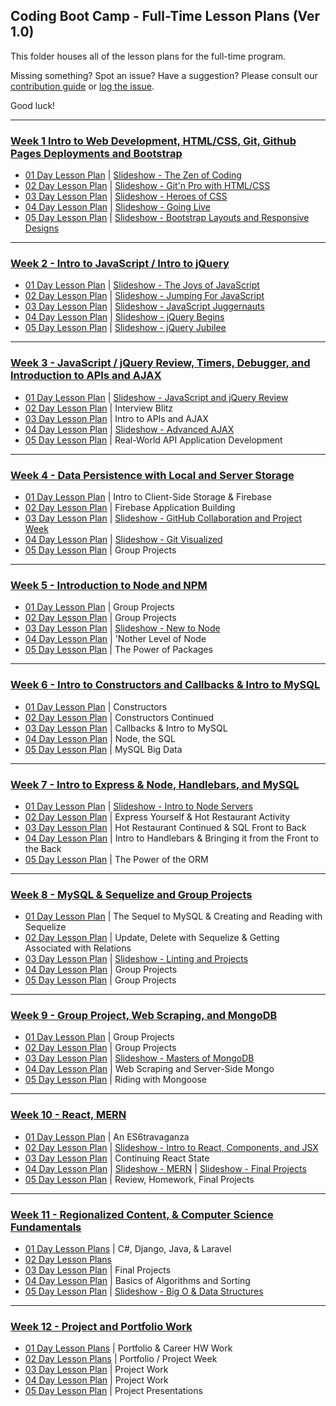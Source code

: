 ## Coding Boot Camp - Full-Time Lesson Plans (Ver 1.0)

This folder houses all of the lesson plans for the full-time program.

Missing something? Spot an issue? Have a suggestion? Please consult our [contribution guide](https://github.com/coding-boot-camp/FullStack-Lesson-Plans/blob/master/CONTRIBUTING.md) or [log the issue](https://github.com/coding-boot-camp/FullStack-Lesson-Plans/issues).

Good luck!

- - -

### [Week 1 Intro to Web Development, HTML/CSS, Git, Github Pages Deployments and Bootstrap](01-Week)

* [01 Day Lesson Plan](01-Week/01-Day/01-Day-LessonPlan.md) \| [Slideshow - The Zen of Coding](https://docs.google.com/presentation/d/1GDnp_iOyLS4PfZKapMaXeqkQakY8iHiAEIqv3Hz5_aE/edit?usp=sharing)
* [02 Day Lesson Plan](01-Week/02-Day/02-Day-LessonPlan.md) \| [Slideshow - Git'n Pro with HTML/CSS](https://docs.google.com/presentation/d/14u7huMWQcjyN7cSwTEd3pvWfhczMp-KccY6ZGZ7ypns/edit?usp=sharing)
* [03 Day Lesson Plan](01-Week/03-Day/03-Day-LessonPlan.md) \| [Slideshow - Heroes of CSS](https://docs.google.com/presentation/d/1qyjvRo_DEEt-tzbfB6S6OxoQFyHRdApN7cjgCIXJ2e8/edit?usp=sharing)
* [04 Day Lesson Plan](01-Week/04-Day/04-Day-LessonPlan.md) \| [Slideshow - Going Live](https://docs.google.com/presentation/d/1x6vxXnVqLOAvx8NwZyYH4nAcefXlddFl-nLQvHUe0Bo/edit?usp=sharing)
* [05 Day Lesson Plan](01-Week/05-Day/05-Day-LessonPlan.md) \| [Slideshow - Bootstrap Layouts and Responsive Designs](https://docs.google.com/presentation/d/10y3JDcwwZzMbcOMkWN17n9rv5sKumd7qJxYcajJpcPY/edit?usp=sharing)

- - -

### [Week 2 - Intro to JavaScript / Intro to jQuery](02-Week)

* [01 Day Lesson Plan](02-Week/01-Day/01-Day-LessonPlan.md) \| [Slideshow - The Joys of JavaScript](https://docs.google.com/presentation/d/19ATptZp_i6Yz1ZIusX5jFHQ-s-5UIVW4nxr-Xod6C6o/edit?usp=sharing)
* [02 Day Lesson Plan](02-Week/02-Day/02-Day-LessonPlan.md) \| [Slideshow - Jumping For JavaScript](https://docs.google.com/presentation/d/1DHqKz5v9CAG3d6FaBO_aGZG7w2IvwCv5dgIhbk7FG60/edit?usp=sharing)
* [03 Day Lesson Plan](02-Week/03-Day/03-Day-LessonPlan.md) \| [Slideshow - JavaScript Juggernauts](https://docs.google.com/presentation/d/125gRzxzcksXeUqDrjQMEfJf31XM2PC5aDTK3sN9VtxA/edit?usp=sharing)
* [04 Day Lesson Plan](02-Week/04-Day/04-Day-LessonPlan.md) \| [Slideshow - jQuery Begins](https://docs.google.com/presentation/d/1QnP2YtA5yA2UWen0TQUE9PEt6Iyl_9-ZvdxHSSxtQak/edit?usp=sharing)
* [05 Day Lesson Plan](02-Week/05-Day/05-Day-LessonPlan.md) \| [Slideshow - jQuery Jubilee](https://docs.google.com/presentation/d/12BixBm9kbrRh6-LoCXYNHyTDxysQDJnoHFkxrNHs1ws/edit?usp=sharing)

- - -

### [Week 3 - JavaScript / jQuery Review, Timers, Debugger, and Introduction to APIs and AJAX](03-Week)

* [01 Day Lesson Plan](03-Week/01-Day/01-Day-LessonPlan.md) \| [Slideshow - JavaScript and jQuery Review](https://docs.google.com/presentation/d/1IaujFMuxXQ1GG3XV-S7qDnFn70_8FJ7tLMN9mNEvPqg/edit?usp=sharing)
* [02 Day Lesson Plan](03-Week/02-Day/02-Day-LessonPlan.md) | Interview Blitz
* [03 Day Lesson Plan](03-Week/03-Day/03-Day-LessonPlan.md) | Intro to APIs and AJAX
* [04 Day Lesson Plan](03-Week/04-Day/04-Day-LessonPlan.md) \| [Slideshow - Advanced AJAX](https://docs.google.com/presentation/d/1ykYBmbiVZF2QTsNI_ujE_zSHUELYj9Fm71qwzBaTdkE/edit?usp=sharing)
* [05 Day Lesson Plan](03-Week/05-Day/05-Day-LessonPlan.md) | Real-World API Application Development

- - -

### [Week 4 - Data Persistence with Local and Server Storage](04-Week)

* [01 Day Lesson Plan](04-Week/01-Day/01-Day-LessonPlan.md) | Intro to Client-Side Storage & Firebase
* [02 Day Lesson Plan](04-Week/02-Day/02-Day-LessonPlan.md) | Firebase Application Building
* [03 Day Lesson Plan](04-Week/03-Day/03-Day-LessonPlan.md) \| [Slideshow - GitHub Collaboration and Project Week](https://docs.google.com/presentation/d/1gm9S6hZhJNv6bnyzsgpa1OuLixVLsipLjmhV7CUILqc/edit?usp=sharing)
* [04 Day Lesson Plan](04-Week/04-Day/04-Day-LessonPlan.md) \| [Slideshow - Git Visualized](https://docs.google.com/presentation/d/1K1ceGxPy2riRg9lP3_S_tYjbKaxsS84QZfCt4481QqQ/edit?usp=sharing)
* [05 Day Lesson Plan](04-Week/05-Day/05-Day-LessonPlan.md) | Group Projects

- - -

### [Week 5 - Introduction to Node and NPM](05-Week)

* [01 Day Lesson Plan](05-Week/01-Day/01-Day-LessonPlan.md) | Group Projects
* [02 Day Lesson Plan](05-Week/02-Day/02-Day-LessonPlan.md) | Group Projects
* [03 Day Lesson Plan](05-Week/03-Day/03-Day-LessonPlan.md) | [Slideshow - New to Node](https://docs.google.com/presentation/d/1_thzaJ4qUb-gis58By-5t0yjdK533MmADdJrURBU7wI/edit?usp=sharing)
* [04 Day Lesson Plan](05-Week/04-Day/04-Day-LessonPlan.md) | 'Nother Level of Node
* [05 Day Lesson Plan](05-Week/05-Day/05-Day-LessonPlan.md) | The Power of Packages

- - -

### [Week 6 - Intro to Constructors and Callbacks & Intro to MySQL](06-Week)

* [01 Day Lesson Plan](06-Week/01-Day/01-Day-LessonPlan.md) | Constructors
* [02 Day Lesson Plan](06-Week/02-Day/02-Day-LessonPlan.md) | Constructors Continued
* [03 Day Lesson Plan](06-Week/03-Day/03-Day-LessonPlan.md) | Callbacks & Intro to MySQL
* [04 Day Lesson Plan](06-Week/04-Day/04-Day-LessonPlan.md) | Node, the SQL
* [05 Day Lesson Plan](06-Week/05-Day/05-Day-LessonPlan.md) | MySQL Big Data

- - -

### [Week 7 - Intro to Express & Node, Handlebars, and MySQL](07-Week)

* [01 Day Lesson Plan](07-Week/01-Day/01-Day-LessonPlan.md) \| [Slideshow - Intro to Node Servers](https://docs.google.com/presentation/d/1CJUPH3RoIpslezi7JtorJjmoCrUUVG-ZQoBp0sJGygE/edit?usp=sharing)
* [02 Day Lesson Plan](07-Week/02-Day/02-Day-LessonPlan.md) | Express Yourself & Hot Restaurant Activity
* [03 Day Lesson Plan](07-Week/03-Day/03-Day-LessonPlan.md) | Hot Restaurant Continued & SQL Front to Back
* [04 Day Lesson Plan](07-Week/04-Day/04-Day-LessonPlan.md) | Intro to Handlebars & Bringing it from the Front to the Back
* [05 Day Lesson Plan](07-Week/05-Day/05-Day-LessonPlan.md) | The Power of the ORM

- - -

### [Week 8 - MySQL & Sequelize and Group Projects](08-Week)

* [01 Day Lesson Plan](08-Week/01-Day/01-Day-LessonPlan.md) | The Sequel to MySQL & Creating and Reading with Sequelize
* [02 Day Lesson Plan](08-Week/02-Day/02-Day-LessonPlan.md) | Update, Delete with Sequelize & Getting Associated with Relations
* [03 Day Lesson Plan](08-Week/03-Day/03-Day-LessonPlan.md) | [Slideshow - Linting and Projects](https://docs.google.com/presentation/d/1QSJWWiSZmx2I5SZncgJ9UKJP8b_6OFytiZRjGPNRSXo/edit?usp=sharing)
* [04 Day Lesson Plan](08-Week/04-Day/04-Day-LessonPlan.md) | Group Projects
* [05 Day Lesson Plan](08-Week/05-Day/05-Day-LessonPlan.md) | Group Projects

- - -

### [Week 9 - Group Project, Web Scraping, and MongoDB](09-Week)

* [01 Day Lesson Plan](09-Week/01-Day/01-Day-LessonPlan.md) | Group Projects
* [02 Day Lesson Plan](09-Week/02-Day/02-Day-LessonPlan.md) | Group Projects
* [03 Day Lesson Plan](09-Week/03-Day/03-Day-LessonPlan.md) \| [Slideshow - Masters of MongoDB](https://docs.google.com/presentation/d/1iLeQv0Q6OF81PJc0NMFqCgfRFfYvP0eArvZBPXY6ago/edit?usp=sharing)
* [04 Day Lesson Plan](09-Week/04-Day/04-Day-LessonPlan.md) | Web Scraping and Server-Side Mongo
* [05 Day Lesson Plan](09-Week/05-Day/05-Day-LessonPlan.md) | Riding with Mongoose

- - -

### [Week 10 - React, MERN](10-Week)

* [01 Day Lesson Plan](10-Week/01-Day/01-Day-LessonPlan.md) | An ES6travaganza
* [02 Day Lesson Plan](10-Week/02-Day/02-Day-LessonPlan.md) | [Slideshow - Intro to React, Components, and JSX](https://docs.google.com/presentation/d/1h8JiIv92PQukSjoBCQkVuvLZD0VlxnTTxbxli3Uh_lM/edit?usp=sharing)
* [03 Day Lesson Plan](10-Week/03-Day/03-Day-LessonPlan.md) | Continuing React State
* [04 Day Lesson Plan](10-Week/04-Day/04-Day-LessonPlan.md) | [Slideshow - MERN](https://docs.google.com/presentation/d/1z4s5m5rZt_xVjiRm8qyL_y3UpdFSLGxMbFODvD_J-Xw/edit?usp=sharing) | [Slideshow - Final Projects](https://docs.google.com/presentation/d/1xMJoFP13BNEQc1UYDCv03BKLW6TJMxOty98RpljoHmI/edit?usp=sharing)
* [05 Day Lesson Plan](10-Week/05-Day) | Review, Homework, Final Projects

- - -

### [Week 11 - Regionalized Content, & Computer Science Fundamentals](11-Week)

* [01 Day Lesson Plans](11-Week/01-Day) | C#, Django, Java, & Laravel
* [02 Day Lesson Plans](11-Week/02-Day)
* [03 Day Lesson Plan](11-Week/03-Day/03-Day-LessonPlan.md) | Final Projects
* [04 Day Lesson Plan](11-Week/04-Day/04-Day-LessonPlan.md) | Basics of Algorithms and Sorting
* [05 Day Lesson Plan](11-Week/05-Day/05-Day-LessonPlan.md) | [Slideshow - Big O & Data Structures](https://docs.google.com/presentation/d/1ci-fxZUlPWnFWKZ6oJAli8DWuvJQkZhJfnwGh-2Ws9I/edit?usp=sharing)

- - -

### [Week 12 - Project and Portfolio Work](12-Week)

* [01 Day Lesson Plans](12-Week/01-Day) | Portfolio & Career HW Work
* [02 Day Lesson Plans](12-Week/02-Day) | Portfolio / Project Week
* [03 Day Lesson Plan](12-Week/03-Day/03-Day-LessonPlan.md) | Project Work
* [04 Day Lesson Plan](12-Week/04-Day/04-Day-LessonPlan.md) | Project Work
* [05 Day Lesson Plan](12-Week/05-Day/05-Day-LessonPlan.md) | Project Presentations
